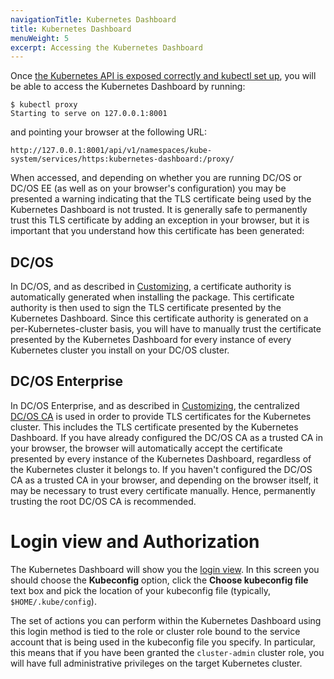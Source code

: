 ```yaml
---
navigationTitle: Kubernetes Dashboard
title: Kubernetes Dashboard
menuWeight: 5
excerpt: Accessing the Kubernetes Dashboard
---
```


<!-- This source repo for this topic is https://github.com/mesosphere/dcos-kubernetes-cluster -->

Once [the Kubernetes API is exposed correctly and kubectl set up](/mesosphere/dcos/services/kubernetes/2.5.0-1.16.9/operations/connecting-clients/), you will be able to access the Kubernetes Dashboard by running:

```shell
$ kubectl proxy
Starting to serve on 127.0.0.1:8001
```

and pointing your browser at the following URL:

```text
http://127.0.0.1:8001/api/v1/namespaces/kube-system/services/https:kubernetes-dashboard:/proxy/
```

When accessed, and depending on whether you are running DC/OS or DC/OS EE (as well as on your browser's configuration) you may be presented a warning indicating that the TLS certificate being used by the Kubernetes Dashboard is not trusted.
It is generally safe to permanently trust this TLS certificate by adding an exception in your browser, but it is important that you understand how this certificate has been generated:

## DC/OS

In DC/OS, and as described in [Customizing](/mesosphere/dcos/services/kubernetes/2.5.0-1.16.9/operations/customizing-install/), a certificate authority is automatically generated when installing the package.
This certificate authority is then used to sign the TLS certificate presented by the Kubernetes Dashboard.
Since this certificate authority is generated on a per-Kubernetes-cluster basis, you will have to manually trust the certificate presented by the Kubernetes Dashboard for every instance of every Kubernetes cluster you install on your DC/OS cluster.

## DC/OS Enterprise

In DC/OS Enterprise, and as described in [Customizing](/mesosphere/dcos/services/kubernetes/2.5.0-1.16.9/operations/customizing-install/), the centralized [DC/OS CA](/mesosphere/dcos/1.12/security/ent/tls-ssl/) is used in order to provide TLS certificates for the Kubernetes cluster.
This includes the TLS certificate presented by the Kubernetes Dashboard.
If you have already configured the DC/OS CA as a trusted CA in your browser, the browser will automatically accept the certificate presented by every instance of the Kubernetes Dashboard, regardless of the Kubernetes cluster it belongs to.
If you haven't configured the DC/OS CA as a trusted CA in your browser, and depending on the browser itself, it may be necessary to trust every certificate manually.
Hence, permanently trusting the root DC/OS CA is recommended.

# Login view and Authorization

The Kubernetes Dashboard will show you the [login view](https://github.com/kubernetes/dashboard/wiki/Access-control#login-view).
In this screen you should choose the **Kubeconfig** option, click the **Choose kubeconfig file** text box and pick the location of your kubeconfig file (typically, `$HOME/.kube/config`).

The set of actions you can perform within the Kubernetes Dashboard using this login method is tied to the role or cluster role bound to the service account that is being used in the kubeconfig file you specify.
In particular, this means that if you have been granted the `cluster-admin` cluster role, you will have full administrative privileges on the target Kubernetes cluster.
